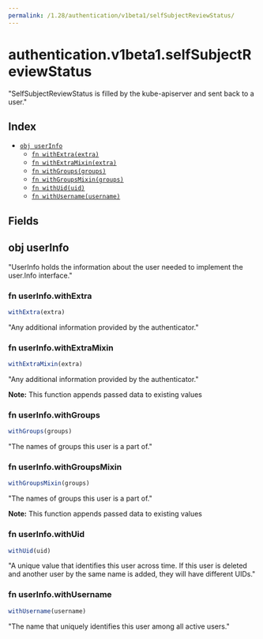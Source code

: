```yaml
---
permalink: /1.28/authentication/v1beta1/selfSubjectReviewStatus/
---
```


# authentication.v1beta1.selfSubjectReviewStatus

"SelfSubjectReviewStatus is filled by the kube-apiserver and sent back to a user."

## Index

* [`obj userInfo`](#obj-userinfo)
  * [`fn withExtra(extra)`](#fn-userinfowithextra)
  * [`fn withExtraMixin(extra)`](#fn-userinfowithextramixin)
  * [`fn withGroups(groups)`](#fn-userinfowithgroups)
  * [`fn withGroupsMixin(groups)`](#fn-userinfowithgroupsmixin)
  * [`fn withUid(uid)`](#fn-userinfowithuid)
  * [`fn withUsername(username)`](#fn-userinfowithusername)

## Fields

## obj userInfo

"UserInfo holds the information about the user needed to implement the user.Info interface."

### fn userInfo.withExtra

```ts
withExtra(extra)
```

"Any additional information provided by the authenticator."

### fn userInfo.withExtraMixin

```ts
withExtraMixin(extra)
```

"Any additional information provided by the authenticator."

**Note:** This function appends passed data to existing values

### fn userInfo.withGroups

```ts
withGroups(groups)
```

"The names of groups this user is a part of."

### fn userInfo.withGroupsMixin

```ts
withGroupsMixin(groups)
```

"The names of groups this user is a part of."

**Note:** This function appends passed data to existing values

### fn userInfo.withUid

```ts
withUid(uid)
```

"A unique value that identifies this user across time. If this user is deleted and another user by the same name is added, they will have different UIDs."

### fn userInfo.withUsername

```ts
withUsername(username)
```

"The name that uniquely identifies this user among all active users."